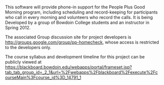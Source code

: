 This software will provide phone-in support for the People Plus Good Morning program, including scheduling and record-keeping for participants who call in every morning and volunteers who record the calls. It is being Developed by a group of Bowdoin College students and an instructor in Spring 2012.

The associated Group discussion site for project developers is http://groups.google.com/group/pp-homecheck, whose access is restricted to the developers only.

The course syllabus and development timeline for this project can be publicly viewed at https://blackboard.bowdoin.edu/webapps/portal/frameset.jsp?tab_tab_group_id=_2_1&url=%2Fwebapps%2Fblackboard%2Fexecute%2FcourseMain%3Fcourse_id%3D_14791_1